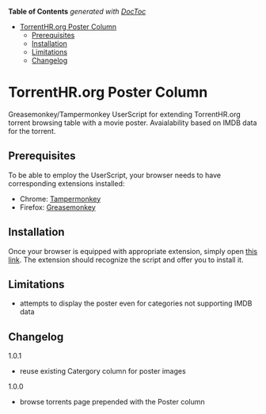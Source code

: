 <!-- START doctoc generated TOC please keep comment here to allow auto update -->
<!-- DON'T EDIT THIS SECTION, INSTEAD RE-RUN doctoc TO UPDATE -->
**Table of Contents**  *generated with [DocToc](https://github.com/thlorenz/doctoc)*

- [TorrentHR.org Poster Column](#torrenthrorg-poster-column)
  - [Prerequisites](#prerequisites)
  - [Installation](#installation)
  - [Limitations](#limitations)
  - [Changelog](#changelog)

<!-- END doctoc generated TOC please keep comment here to allow auto update -->

# TorrentHR.org Poster Column

Greasemonkey/Tampermonkey UserScript for extending TorrentHR.org torrent browsing table with a movie poster. Avaialability based on IMDB data for the torrent.

## Prerequisites

To be able to employ the UserScript, your browser needs to have corresponding extensions installed:

 - Chrome: [Tampermonkey](https://chrome.google.com/webstore/detail/tampermonkey/dhdgffkkebhmkfjojejmpbldmpobfkfo)
 - Firefox: [Greasemonkey](https://addons.mozilla.org/en-US/firefox/addon/greasemonkey/)


## Installation

Once your browser is equipped with appropriate extension, simply open [this link](https://github.com/VipSaran/TorrentHR-org-Poster-Column/blob/master/TorrentHR-org-poster-column.user.js). The extension should recognize the script and offer you to install it.


## Limitations

 - attempts to display the poster even for categories not supporting IMDB data


## Changelog


1.0.1

 - reuse existing Catergory column for poster images

1.0.0

 - browse torrents page prepended with the Poster column

